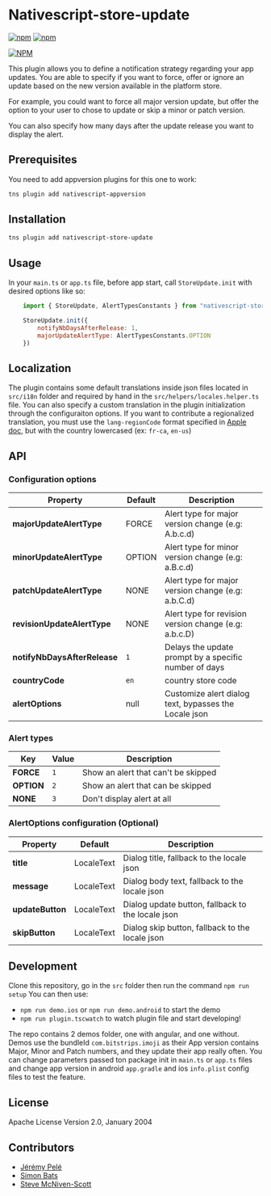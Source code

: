# Nativescript-store-update

[![npm](https://img.shields.io/npm/v/nativescript-store-update.svg)](https://www.npmjs.com/package/nativescript-store-update)
[![npm](https://img.shields.io/npm/dt/nativescript-store-update.svg?label=npm%20downloads)](https://www.npmjs.com/package/nativescript-store-update)

[![NPM](https://nodei.co/npm/nativescript-store-update.png?downloads=true&downloadRank=true&stars=true)](https://nodei.co/npm/nativescript-store-update/)

This plugin allows you to define a notification strategy regarding your app updates. You are able to specify if you want to force, offer or ignore an update based on the new version available in the platform store.

For example, you could want to force all major version update, but offer the option to your user to chose to update or skip a minor or patch version.

You can also specify how many days after the update release you want to display the alert.

## Prerequisites

You need to add appversion plugins for this one to work:
```zsh
tns plugin add nativescript-appversion
```

## Installation

```zsh
tns plugin add nativescript-store-update
```

## Usage

In your `main.ts` or `app.ts` file, before app start, call `StoreUpdate.init` with desired options like so:

``` javascript
    import { StoreUpdate, AlertTypesConstants } from "nativescript-store-update";

    StoreUpdate.init({
        notifyNbDaysAfterRelease: 1,
        majorUpdateAlertType: AlertTypesConstants.OPTION
    })
```

## Localization

The plugin contains some default translations inside json files located in `src/i18n` folder and required by hand in the `src/helpers/locales.helper.ts` file.
You can also specify a custom translation in the plugin initialization through the configuraiton options.
If you want to contribute a regionalized translation, you must use the `lang-regionCode` format specified in [Apple doc](https://developer.apple.com/library/content/documentation/MacOSX/Conceptual/BPInternational/LanguageandLocaleIDs/LanguageandLocaleIDs.html), but with the country lowercased (ex: `fr-ca`, `en-us`)


## API

### Configuration options
| Property | Default | Description |
| --- | --- | --- |
| **majorUpdateAlertType** | FORCE | Alert type for major version change (e.g: A.b.c.d) |
| **minorUpdateAlertType** | OPTION | Alert type for minor version change (e.g: a.B.c.d) |
| **patchUpdateAlertType** | NONE | Alert type for major version change (e.g: a.b.C.d) |
| **revisionUpdateAlertType** | NONE | Alert type for revision version change (e.g: a.b.c.D) |
| **notifyNbDaysAfterRelease** | `1` | Delays the update prompt by a specific number of days |
| **countryCode** | `en` | country store code |
| **alertOptions** | null | Customize alert dialog text, bypasses the Locale json |

### Alert types
| Key | Value | Description |
| --- | --- | --- |
| **FORCE** | `1` | Show an alert that can't be skipped |
| **OPTION** | `2` | Show an alert that can be skipped |
| **NONE** | `3` | Don't display alert at all |

### AlertOptions configuration (Optional)
| Property | Default | Description |
| --- | --- | --- |
| **title** | LocaleText | Dialog title, fallback to the locale json |
| **message** | LocaleText | Dialog body text, fallback to the locale json |
| **updateButton** | LocaleText | Dialog update button, fallback to the locale json |
| **skipButton** | LocaleText | Dialog skip button, fallback to the locale json |

## Development

Clone this repository, go in the `src` folder then run the command `npm run setup`
You can then use:
- `npm run demo.ios` or `npm run demo.android` to start the demo
- `npm run plugin.tscwatch` to watch plugin file and start developing!

The repo contains 2 demos folder, one with angular, and one without.
Demos use the bundleId `com.bitstrips.imoji` as their App version contains Major, Minor and Patch numbers, and they update their app really often.
You can change parameters passed ton package init in `main.ts` or `app.ts` files and change app version in android `app.gradle` and ios `info.plist` config files to test the feature.

## License

Apache License Version 2.0, January 2004


## Contributors
- [Jérémy Pelé](https://github.com/jeremypele)
- [Simon Bats](https://github.com/SBats)
- [Steve McNiven-Scott](https://github.com/sitefinitysteve)
